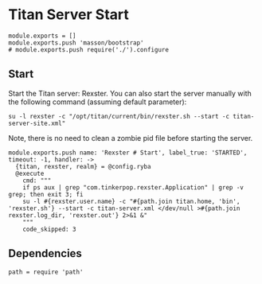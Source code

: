
# Titan Server Start


    module.exports = []
    module.exports.push 'masson/bootstrap'
    # module.exports.push require('./').configure

## Start

Start the Titan server: Rexster. You can also start the server manually with the
following command (assuming default parameter):

```
su -l rexster -c "/opt/titan/current/bin/rexster.sh --start -c titan-server-site.xml"
```

Note, there is no need to clean a zombie pid file before starting the server.


    module.exports.push name: 'Rexster # Start', label_true: 'STARTED', timeout: -1, handler: ->
      {titan, rexster, realm} = @config.ryba
      @execute
        cmd: """
        if ps aux | grep "com.tinkerpop.rexster.Application" | grep -v grep; then exit 3; fi
        su -l #{rexster.user.name} -c "#{path.join titan.home, 'bin', 'rexster.sh'} --start -c titan-server.xml </dev/null >#{path.join rexster.log_dir, 'rexster.out'} 2>&1 &"
        """
        code_skipped: 3

## Dependencies

    path = require 'path'

